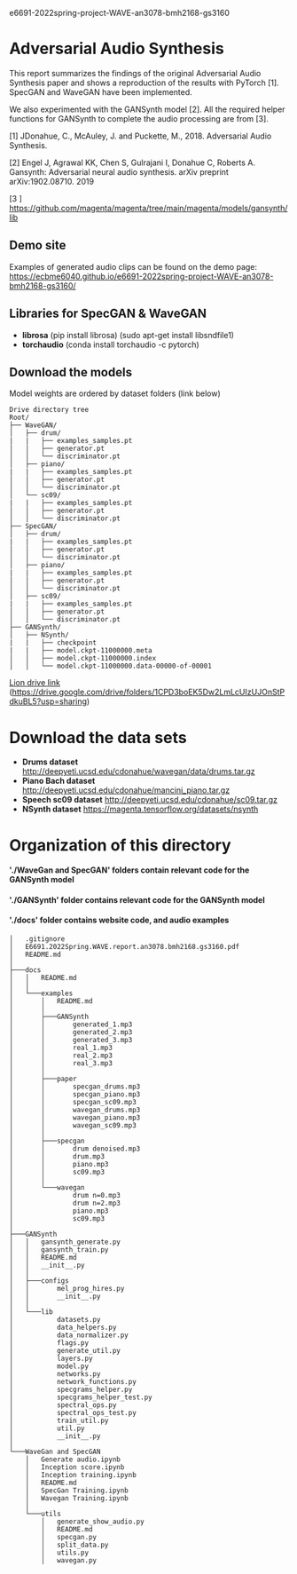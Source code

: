 e6691-2022spring-project-WAVE-an3078-bmh2168-gs3160
# Adversarial Audio Synthesis
This report summarizes the findings of the original Adversarial Audio Synthesis paper and shows a reproduction of the results with PyTorch [1]. SpecGAN and WaveGAN have been implemented.

We also experimented with the GANSynth model [2].
All the required helper functions for GANSynth to complete the audio processing are from [3].

[1] JDonahue, C., McAuley, J. and Puckette, M., 2018. Adversarial Audio Synthesis. 

[2] Engel J, Agrawal KK, Chen S, Gulrajani I, Donahue C, Roberts A. Gansynth: Adversarial neural audio synthesis. arXiv preprint arXiv:1902.08710. 2019

[3 ] https://github.com/magenta/magenta/tree/main/magenta/models/gansynth/lib
## Demo site
Examples of generated audio clips can be found on the demo page: https://ecbme6040.github.io/e6691-2022spring-project-WAVE-an3078-bmh2168-gs3160/

## Libraries for SpecGAN & WaveGAN

- **librosa** (pip install librosa)
(sudo apt-get install libsndfile1)
- **torchaudio** (conda install torchaudio -c pytorch)

## Download the models
Model weights are ordered by dataset folders (link below) 
```
Drive directory tree
Root/
├── WaveGAN/
│   ├── drum/
|   |   ├── examples_samples.pt
│   │   ├── generator.pt
│   │   └── discriminator.pt
│   ├── piano/
|   |   ├── examples_samples.pt
│   │   ├── generator.pt
│   │   └── discriminator.pt
│   └── sc09/
|   |   ├── examples_samples.pt
│   │   ├── generator.pt
│   │   └── discriminator.pt
├── SpecGAN/
│   ├── drum/
|   |   ├── examples_samples.pt
│   │   ├── generator.pt
│   │   └── discriminator.pt
│   ├── piano/
|   |   ├── examples_samples.pt
│   │   ├── generator.pt
│   │   └── discriminator.pt
│   ├── sc09/
|   |   ├── examples_samples.pt
│   │   ├── generator.pt
│   │   └── discriminator.pt
├── GANSynth/
│   ├── NSynth/
|   |   ├── checkpoint
|   |   ├── model.ckpt-11000000.meta
│   │   ├── model.ckpt-11000000.index
│   │   └── model.ckpt-11000000.data-00000-of-00001
```
[Lion drive link](https://drive.google.com/drive/folders/1CPD3boEK5Dw2LmLcUIzUJOnStPdkuBL5?usp=sharing)
(https://drive.google.com/drive/folders/1CPD3boEK5Dw2LmLcUIzUJOnStPdkuBL5?usp=sharing)


# Download the data sets
- **Drums dataset** http://deepyeti.ucsd.edu/cdonahue/wavegan/data/drums.tar.gz
- **Piano Bach dataset** http://deepyeti.ucsd.edu/cdonahue/mancini_piano.tar.gz
- **Speech sc09 dataset** http://deepyeti.ucsd.edu/cdonahue/sc09.tar.gz
- **NSynth dataset** https://magenta.tensorflow.org/datasets/nsynth



# Organization of this directory

#### './WaveGan and SpecGAN' folders contain relevant code for the GANSynth model
#### './GANSynth' folder contains relevant code for the GANSynth model
#### './docs' folder contains website code, and audio examples
```
│   .gitignore
│   E6691.2022Spring.WAVE.report.an3078.bmh2168.gs3160.pdf
│   README.md
│
├───docs
│   │   README.md
│   │
│   └───examples
│       │   README.md
│       │
│       ├───GANSynth
│       │       generated_1.mp3
│       │       generated_2.mp3
│       │       generated_3.mp3
│       │       real_1.mp3
│       │       real_2.mp3
│       │       real_3.mp3
│       │
│       ├───paper
│       │       specgan_drums.mp3
│       │       specgan_piano.mp3
│       │       specgan_sc09.mp3
│       │       wavegan_drums.mp3
│       │       wavegan_piano.mp3
│       │       wavegan_sc09.mp3
│       │
│       ├───specgan
│       │       drum denoised.mp3
│       │       drum.mp3
│       │       piano.mp3
│       │       sc09.mp3
│       │
│       └───wavegan
│               drum n=0.mp3
│               drum n=2.mp3
│               piano.mp3
│               sc09.mp3
│
├───GANSynth
│   │   gansynth_generate.py
│   │   gansynth_train.py
│   │   README.md
│   │   __init__.py
│   │
│   ├───configs
│   │       mel_prog_hires.py
│   │       __init__.py
│   │
│   └───lib
│           datasets.py
│           data_helpers.py
│           data_normalizer.py
│           flags.py
│           generate_util.py
│           layers.py
│           model.py
│           networks.py
│           network_functions.py
│           specgrams_helper.py
│           specgrams_helper_test.py
│           spectral_ops.py
│           spectral_ops_test.py
│           train_util.py
│           util.py
│           __init__.py
│
└───WaveGan and SpecGAN
    │   Generate audio.ipynb
    │   Inception score.ipynb
    │   Inception training.ipynb
    │   README.md
    │   SpecGan Training.ipynb
    │   Wavegan Training.ipynb
    │
    └───utils
        │   generate_show_audio.py
        │   README.md
        │   specgan.py
        │   split_data.py
        │   utils.py
        │   wavegan.py

```

